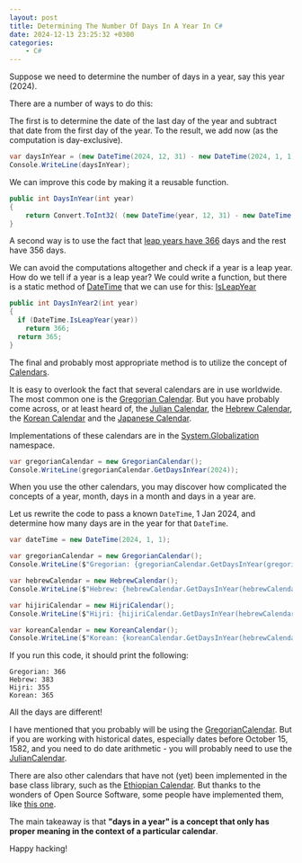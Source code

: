 ```yaml
---
layout: post
title: Determining The Number Of Days In A Year In C#
date: 2024-12-13 23:25:32 +0300
categories:
    - C#
---
```


Suppose we need to determine the number of days in a year, say this year (2024).

There are a number of ways to do this:

The first is to determine the date of the last day of the year and subtract that date from the first day of the year. To the result, we add now (as the computation is day-exclusive).

```csharp
var daysInYear = (new DateTime(2024, 12, 31) - new DateTime(2024, 1, 1)).TotalDays + 1;
Console.WriteLine(daysInYear);
```

We can improve this code by making it a reusable function.

```csharp
public int DaysInYear(int year)
{
	return Convert.ToInt32( (new DateTime(year, 12, 31) - new DateTime(year, 1, 1)).TotalDays) + 1;
}
```

A second way is to use the fact that [leap years have 366](https://en.wikipedia.org/wiki/Leap_year) days and the rest have 356 days.

We can avoid the computations altogether and check if a year is a leap year. How do we tell if a year is a leap year? We could write a function, but there is a static method of [DateTime](https://learn.microsoft.com/en-us/dotnet/api/system.datetime?view=net-9.0) that we can use for this: [IsLeapYear](https://learn.microsoft.com/en-us/dotnet/api/system.datetime.isleapyear?view=net-9.0)

```csharp
public int DaysInYear2(int year)
{
  if (DateTime.IsLeapYear(year))
    return 366;
  return 365;
}
```

The final and probably most appropriate method is to utilize the concept of [Calendars](https://learn.microsoft.com/en-us/dotnet/api/system.globalization.calendar?view=net-9.0).

It is easy to overlook the fact that several calendars are in use worldwide. The most common one is the [Gregorian Calendar](https://en.wikipedia.org/wiki/Gregorian_calendar). But you have probably come across, or at least heard of, the [Julian Calendar](https://en.wikipedia.org/wiki/Julian_calendar), the [Hebrew Calendar,](https://en.wikipedia.org/wiki/Hebrew_calendar) the [Korean Calendar](https://en.wikipedia.org/wiki/Korean_calendar) and the [Japanese Calendar](https://en.wikipedia.org/wiki/Japanese_calendar).

Implementations of these calendars are in the [System.Globalization](https://learn.microsoft.com/en-us/dotnet/api/system.globalization?view=net-9.0) namespace.

```csharp
var gregorianCalendar = new GregorianCalendar();
Console.WriteLine(gregorianCalendar.GetDaysInYear(2024));
```

When you use the other calendars, you may discover how complicated the concepts of a year, month, days in a month and days in a year are.

Let us rewrite the code to pass a known `DateTime`, 1 Jan 2024, and determine how many days are in the year for that `DateTime`.

```csharp
var dateTime = new DateTime(2024, 1, 1);

var gregorianCalendar = new GregorianCalendar();
Console.WriteLine($"Gregorian: {gregorianCalendar.GetDaysInYear(gregorianCalendar.GetYear(dateTime))}");

var hebrewCalendar = new HebrewCalendar();
Console.WriteLine($"Hebrew: {hebrewCalendar.GetDaysInYear(hebrewCalendar.GetYear(dateTime))}");

var hijiriCalendar = new HijriCalendar();
Console.WriteLine($"Hijri: {hijiriCalendar.GetDaysInYear(hebrewCalendar.GetYear(dateTime))}");

var koreanCalendar = new KoreanCalendar();
Console.WriteLine($"Korean: {koreanCalendar.GetDaysInYear(hebrewCalendar.GetYear(dateTime))}");
```

If you run this code, it should print the following:

```plaintext
Gregorian: 366
Hebrew: 383
Hijri: 355
Korean: 365
```

All the days are different!

I have mentioned that you probably will be using the [GregorianCalendar](https://learn.microsoft.com/en-us/dotnet/api/system.globalization.gregoriancalendar?view=net-9.0). But if you are working with historical dates, especially dates before October 15, 1582, and you need to do date arithmetic - you will probably need to use the [JulianCalendar](https://learn.microsoft.com/en-us/dotnet/api/system.globalization.juliancalendar?view=net-9.0).

There are also other calendars that have not (yet) been implemented in the base class library, such as the [Ethiopian Calendar](https://en.wikipedia.org/wiki/Ethiopian_calendar). But thanks to the wonders of Open Source Software, some people have implemented them, like [this one](https://github.com/eyuelberga/ethiopian-calendar).

The main takeaway is that **"days in a year" is a concept that only has proper meaning in the context of a particular calendar**.

Happy hacking!